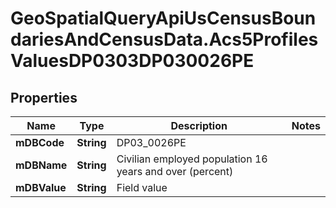 # GeoSpatialQueryApiUsCensusBoundariesAndCensusData.Acs5ProfilesValuesDP0303DP030026PE

## Properties

Name | Type | Description | Notes
------------ | ------------- | ------------- | -------------
**mDBCode** | **String** | DP03_0026PE | 
**mDBName** | **String** | Civilian employed population 16 years and over (percent) | 
**mDBValue** | **String** | Field value | 


